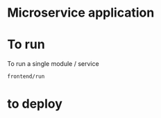 Microservice application
=================================

# To run
To run a single module / service
```
frontend/run
```

# to deploy
